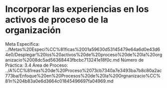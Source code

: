 # Incorporar las experiencias en los activos de proceso de la organización

Meta Específica: ../Metas%20Especi%CC%81ficas%2001a59630d53145479e64a6d0e43d64e0/Desplegar%20los%20activos%20de%20proceso%20de%20la%20organizacio%2008dc5ad56368443fbcbc713241e18f0c.md
Número de Práctica: 3.4
Área de Proceso: ../A%CC%81reas%20de%20Proceso%2073cb7340a7e3493ba7b8c80a2ac773ba/Enfoque%20en%20Procesos%20de%20la%20Orgnanizacio%CC%81n%204b83a0e6d3664c01845496697fa04969.md